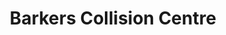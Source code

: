 ---
title: "Barkers Collision Centre"
url: /town-of-renfrew/barkers-collision-centre/
shop: car repair
---